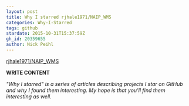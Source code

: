 ```yaml
---
layout: post
title: Why I starred rjhale1971/NAIP_WMS
categories: Why-I-Starred
tags: github
stardate: 2015-10-31T15:37:59Z
gh_id: 20359655
author: Nick Peihl
---
```


[rjhale1971/NAIP_WMS](star.repo.html_url)

**WRITE CONTENT**

*"Why I starred" is a series of articles describing projects I star on GitHub and why I found them interesting. My hope is that you'll find them interesting as well.*

